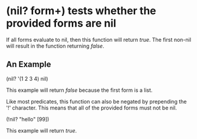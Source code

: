 # (nil? form+) tests whether the provided forms are nil
If all forms evaluate to nil, then this function will return *true*. The first non-nil will result in the function returning *false*.

## An Example

  (nil? '(1 2 3 4) nil)

This example will return *false* because the first form is a list.

Like most predicates, this function can also be negated by prepending the '!' character. This means that all of the provided forms must not be nil.

  (!nil? "hello" [99])

This example will return *true*.
